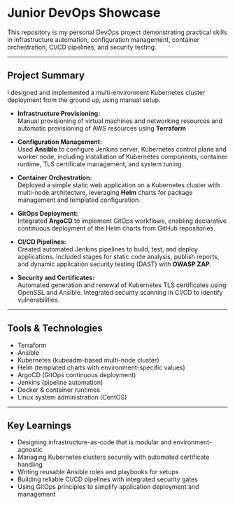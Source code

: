 # Junior DevOps Showcase

This repository is my personal DevOps  project demonstrating practical skills in infrastructure automation, configuration management, container orchestration, CI/CD pipelines, and security testing.

---

## Project Summary

I designed and implemented a multi-environment Kubernetes cluster deployment from the ground up, using manual setup.

- **Infrastructure Provisioning:**  
  Manual provisioning of virtual machines and networking resources and automatic  provisioning of AWS resources using **Terraform**

- **Configuration Management:**  
  Used **Ansible** to configure Jenkins server, Kubernetes control plane and worker node, including installation of Kubernetes components, container runtime, TLS certificate management, and system tuning.

- **Container Orchestration:**  
  Deployed a simple static web application on a Kubernetes cluster with multi-node architecture, leveraging **Helm** charts for package management and templated configuration.

- **GitOps Deployment:**  
  Integrated **ArgoCD** to implement GitOps workflows, enabling declarative continuous deployment of the Helm charts from GitHub repositories.

- **CI/CD Pipelines:**  
  Created automated Jenkins pipelines to build, test, and deploy applications. Included stages for static code analysis, publish reports, and dynamic application security testing (DAST) with **OWASP ZAP**.

- **Security and Certificates:**  
  Automated generation and renewal of Kubernetes TLS certificates using OpenSSL and Ansible. Integrated security scanning in CI/CD to identify vulnerabilities.

---

## Tools & Technologies

- Terraform  
- Ansible  
- Kubernetes (kubeadm-based multi-node cluster)  
- Helm (templated charts with environment-specific values)  
- ArgoCD (GitOps continuous deployment)  
- Jenkins (pipeline automation)  
- Docker & container runtimes  
- Linux system administration (CentOS)

---

## Key Learnings

- Designing infrastructure-as-code that is modular and environment-agnostic  
- Managing Kubernetes clusters securely with automated certificate handling  
- Writing reusable Ansible roles and playbooks for  setups  
- Building reliable CI/CD pipelines with integrated security gates  
- Using GitOps principles to simplify application deployment and management  
